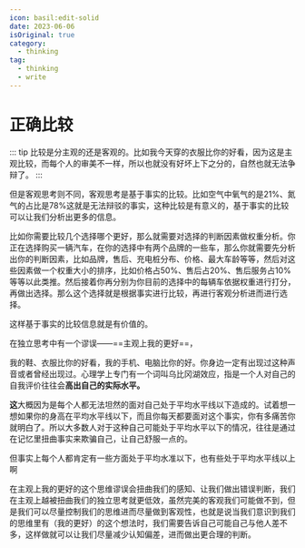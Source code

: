 ```yaml
---
icon: basil:edit-solid
date: 2023-06-06
isOriginal: true
category:
  - thinking
tag:
  - thinking
  - write
---
```


# 正确比较

::: tip
比较是分主观的还是客观的。比如我今天穿的衣服比你的好看，因为这是主观比较，而每个人的审美不一样，所以也就没有好坏上下之分的，自然也就无法争辩了。
:::

但是客观思考则不同，客观思考是基于事实的比较。比如空气中氧气的是21%、氮气的占比是78%这就是无法辩驳的事实，这种比较是有意义的，基于事实的比较可以让我们分析出更多的信息。

比如你需要比较几个选择哪个更好，那么就需要对选择的判断因素做权重分析。你正在选择购买一辆汽车，在你的选择中有两个品牌的一些车，那么你就需要先分析出你的判断因素，比如品牌，售后、充电桩分布、价格、最大车龄等等，然后对这些因素做一个权重大小的排序，比如价格占50%、售后占20%、售后服务占10%等等以此类推。然后接着你再分别为你目前的选择中的每辆车依据权重进行打分，再做出选择。那么这个选择就是根据事实进行比较，再进行客观分析进而进行选择。

这样基于事实的比较信息就是有价值的。

在独立思考中有一个谬误——==主观上我的更好==，

我的鞋、衣服比你的好看，我的手机、电脑比你的好。你身边一定有出现过这种声音或者曾经出现过。心理学上专门有一个词叫乌比冈湖效应，指是一个人对自己的自我评价往往会**高出自己的实际水平。**

**这**大概因为是每个人都无法坦然的面对自己处于平均水平线以下造成的。试着想一想如果你的身高在平均水平线以下，而且你每天都要面对这个事实，你有多痛苦你就明白了。所以大多数人对于这种自己可能处于平均水平以下的情况，往往是通过在记忆里扭曲事实来欺骗自己，让自己舒服一点的。

但事实上每个人都肯定有一些方面处于平均水准以下，也有些处于平均水平线以上啊

在主观上我的更好的这个思维谬误会扭曲我们的感知、让我们做出错误判断，我们在主观上越被扭曲我们的独立思考就更低效，虽然完美的客观我们可能做不到，但是我们可以尽量控制我们的思维进而尽量做到客观性，也就是说当我们意识到我们的思维里有（我的更好）的这个想法时，我们需要告诉自己可能自己与他人差不多，这样做就可以让我们尽量减少认知偏差，进而做出更合理的判断。